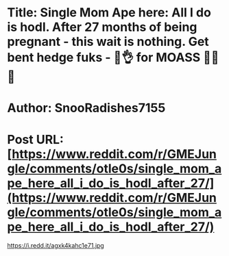 # Title: Single Mom Ape here: All I do is hodl. After 27 months of being pregnant - this wait is nothing. Get bent hedge fuks - 💎👌 for MOASS 🚀🚀🚀
# Author: SnooRadishes7155
# Post URL: [https://www.reddit.com/r/GMEJungle/comments/otle0s/single_mom_ape_here_all_i_do_is_hodl_after_27/](https://www.reddit.com/r/GMEJungle/comments/otle0s/single_mom_ape_here_all_i_do_is_hodl_after_27/)


https://i.redd.it/agxk4kahc1e71.jpg